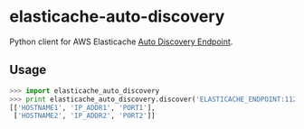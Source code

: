 elasticache-auto-discovery
===
Python client for AWS Elasticache [Auto Discovery Endpoint](http://docs.aws.amazon.com/AmazonElastiCache/latest/UserGuide/AutoDiscovery.html).

## Usage

```python
>>> import elasticache_auto_discovery
>>> print elasticache_auto_discovery.discover('ELASTICACHE_ENDPOINT:11211')
[['HOSTNAME1', 'IP_ADDR1', 'PORT1'],
 ['HOSTNAME2', 'IP_ADDR2', 'PORT2']]
```
